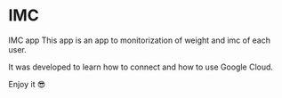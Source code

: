 # IMC
IMC app
This app is an app to monitorization of weight and imc of each user.

It was developed to learn how to connect and how to use Google Cloud.

Enjoy it 😎
